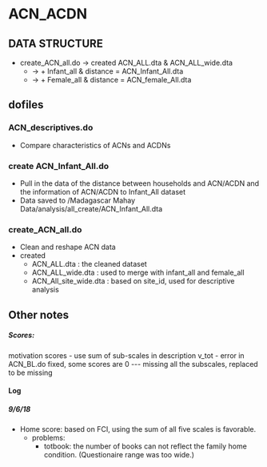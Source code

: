 # ACN_ACDN

## DATA STRUCTURE

- create_ACN_all.do -> created ACN_ALL.dta & ACN_ALL_wide.dta
  - -> + Infant_all & distance = ACN_Infant_All.dta
  - -> + Female_all & distance = ACN_female_All.dta
  

   

## dofiles

### ACN_descriptives.do
- Compare characteristics of ACNs and ACDNs

### create ACN_Infant_All.do

- Pull in the data of the distance between households and ACN/ACDN and the information of ACN/ACDN to Infant_All dataset
- Data saved to /Madagascar Mahay Data/analysis/all_create/ACN_Infant_All.dta


### create_ACN_all.do

- Clean and reshape ACN data
- created 
  - ACN_ALL.dta : the cleaned dataset
  - ACN_ALL_wide.dta : used to merge with infant_all and female_all
  - ACN_All_site_wide.dta : based on site_id, used for descriptive analysis

## Other notes

##### Scores:
motivation scores - use sum of sub-scales in description
v_tot - error in ACN_BL.do fixed, some scores are 0 --- missing all the subscales, replaced to be missing

#### Log

##### 9/6/18
- Home score: based on FCI, using the sum of all five scales is favorable.
  - problems: 
    - totbook: the number of books can not reflect the family home condition. (Questionaire range was too wide.)
